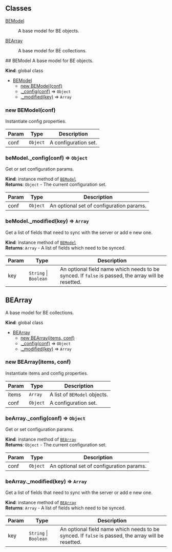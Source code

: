 ## Classes
<dl>
<dt><a href="#BEModel">BEModel</a></dt>
<dd><p>A base model for BE objects.</p>
</dd>
<dt><a href="#BEArray">BEArray</a></dt>
<dd><p>A base model for BE collections.</p>
</dd>
</dl>
<a name="BEModel"></a>
## BEModel
A base model for BE objects.

**Kind**: global class  

* [BEModel](#BEModel)
  * [new BEModel(conf)](#new_BEModel_new)
  * [._config(conf)](#BEModel+_config) ⇒ <code>Object</code>
  * [._modified(key)](#BEModel+_modified) ⇒ <code>Array</code>

<a name="new_BEModel_new"></a>
### new BEModel(conf)
Instantiate config properties.


| Param | Type | Description |
| --- | --- | --- |
| conf | <code>Object</code> | A configuration set. |

<a name="BEModel+_config"></a>
### beModel._config(conf) ⇒ <code>Object</code>
Get or set configuration params.

**Kind**: instance method of <code>[BEModel](#BEModel)</code>  
**Returns**: <code>Object</code> - The current configuration set.  

| Param | Type | Description |
| --- | --- | --- |
| conf | <code>Object</code> | An optional set of configuration params. |

<a name="BEModel+_modified"></a>
### beModel._modified(key) ⇒ <code>Array</code>
Get a list of fields that need to sync with the server or add e new one.

**Kind**: instance method of <code>[BEModel](#BEModel)</code>  
**Returns**: <code>Array</code> - A list of fields which need to be synced.  

| Param | Type | Description |
| --- | --- | --- |
| key | <code>String</code> &#124; <code>Boolean</code> | An optional field name which needs to be synced. If `false` is passed, the array will be resetted. |

<a name="BEArray"></a>
## BEArray
A base model for BE collections.

**Kind**: global class  

* [BEArray](#BEArray)
  * [new BEArray(items, conf)](#new_BEArray_new)
  * [._config(conf)](#BEArray+_config) ⇒ <code>Object</code>
  * [._modified(key)](#BEArray+_modified) ⇒ <code>Array</code>

<a name="new_BEArray_new"></a>
### new BEArray(items, conf)
Instantiate items and config properties.


| Param | Type | Description |
| --- | --- | --- |
| items | <code>Array</code> | A list of `BEModel` objects. |
| conf | <code>Object</code> | A configuration set. |

<a name="BEArray+_config"></a>
### beArray._config(conf) ⇒ <code>Object</code>
Get or set configuration params.

**Kind**: instance method of <code>[BEArray](#BEArray)</code>  
**Returns**: <code>Object</code> - The current configuration set.  

| Param | Type | Description |
| --- | --- | --- |
| conf | <code>Object</code> | An optional set of configuration params. |

<a name="BEArray+_modified"></a>
### beArray._modified(key) ⇒ <code>Array</code>
Get a list of fields that need to sync with the server or add e new one.

**Kind**: instance method of <code>[BEArray](#BEArray)</code>  
**Returns**: <code>Array</code> - A list of fields which need to be synced.  

| Param | Type | Description |
| --- | --- | --- |
| key | <code>String</code> &#124; <code>Boolean</code> | An optional field name which needs to be synced. If `false` is passed, the array will be resetted. |

